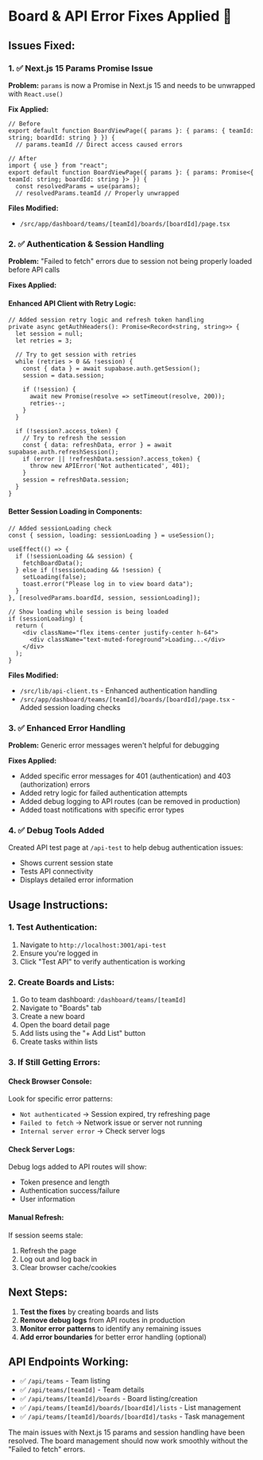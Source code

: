 # Board & API Error Fixes Applied 🔧

## Issues Fixed:

### 1. ✅ Next.js 15 Params Promise Issue
**Problem:** `params` is now a Promise in Next.js 15 and needs to be unwrapped with `React.use()`

**Fix Applied:**
```tsx
// Before
export default function BoardViewPage({ params }: { params: { teamId: string; boardId: string } }) {
  // params.teamId // Direct access caused errors

// After  
import { use } from "react";
export default function BoardViewPage({ params }: { params: Promise<{ teamId: string; boardId: string }> }) {
  const resolvedParams = use(params);
  // resolvedParams.teamId // Properly unwrapped
```

**Files Modified:**
- `/src/app/dashboard/teams/[teamId]/boards/[boardId]/page.tsx`

### 2. ✅ Authentication & Session Handling  
**Problem:** "Failed to fetch" errors due to session not being properly loaded before API calls

**Fixes Applied:**

#### Enhanced API Client with Retry Logic:
```tsx
// Added session retry logic and refresh token handling
private async getAuthHeaders(): Promise<Record<string, string>> {
  let session = null;
  let retries = 3;
  
  // Try to get session with retries
  while (retries > 0 && !session) {
    const { data } = await supabase.auth.getSession();
    session = data.session;
    
    if (!session) {
      await new Promise(resolve => setTimeout(resolve, 200));
      retries--;
    }
  }
  
  if (!session?.access_token) {
    // Try to refresh the session
    const { data: refreshData, error } = await supabase.auth.refreshSession();
    if (error || !refreshData.session?.access_token) {
      throw new APIError('Not authenticated', 401);
    }
    session = refreshData.session;
  }
}
```

#### Better Session Loading in Components:
```tsx
// Added sessionLoading check
const { session, loading: sessionLoading } = useSession();

useEffect(() => {
  if (!sessionLoading && session) {
    fetchBoardData();
  } else if (!sessionLoading && !session) {
    setLoading(false);
    toast.error("Please log in to view board data");
  }
}, [resolvedParams.boardId, session, sessionLoading]);

// Show loading while session is being loaded
if (sessionLoading) {
  return (
    <div className="flex items-center justify-center h-64">
      <div className="text-muted-foreground">Loading...</div>
    </div>
  );
}
```

**Files Modified:**
- `/src/lib/api-client.ts` - Enhanced authentication handling
- `/src/app/dashboard/teams/[teamId]/boards/[boardId]/page.tsx` - Added session loading checks

### 3. ✅ Enhanced Error Handling
**Problem:** Generic error messages weren't helpful for debugging

**Fixes Applied:**
- Added specific error messages for 401 (authentication) and 403 (authorization) errors
- Added retry logic for failed authentication attempts  
- Added debug logging to API routes (can be removed in production)
- Added toast notifications with specific error types

### 4. ✅ Debug Tools Added
Created API test page at `/api-test` to help debug authentication issues:
- Shows current session state
- Tests API connectivity
- Displays detailed error information

## Usage Instructions:

### 1. Test Authentication:
1. Navigate to `http://localhost:3001/api-test`
2. Ensure you're logged in
3. Click "Test API" to verify authentication is working

### 2. Create Boards and Lists:
1. Go to team dashboard: `/dashboard/teams/[teamId]`
2. Navigate to "Boards" tab
3. Create a new board
4. Open the board detail page
5. Add lists using the "+ Add List" button
6. Create tasks within lists

### 3. If Still Getting Errors:

#### Check Browser Console:
Look for specific error patterns:
- `Not authenticated` → Session expired, try refreshing page
- `Failed to fetch` → Network issue or server not running
- `Internal server error` → Check server logs

#### Check Server Logs:
Debug logs added to API routes will show:
- Token presence and length
- Authentication success/failure
- User information

#### Manual Refresh:
If session seems stale:
1. Refresh the page
2. Log out and log back in
3. Clear browser cache/cookies

## Next Steps:

1. **Test the fixes** by creating boards and lists
2. **Remove debug logs** from API routes in production
3. **Monitor error patterns** to identify any remaining issues
4. **Add error boundaries** for better error handling (optional)

## API Endpoints Working:
- ✅ `/api/teams` - Team listing
- ✅ `/api/teams/[teamId]` - Team details
- ✅ `/api/teams/[teamId]/boards` - Board listing/creation
- ✅ `/api/teams/[teamId]/boards/[boardId]/lists` - List management  
- ✅ `/api/teams/[teamId]/boards/[boardId]/tasks` - Task management

The main issues with Next.js 15 params and session handling have been resolved. The board management should now work smoothly without the "Failed to fetch" errors.
